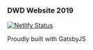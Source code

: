 ### DWD Website 2019

[![Netlify Status](https://api.netlify.com/api/v1/badges/4230dbf6-bae9-4964-868d-89966cbf1746/deploy-status)](https://app.netlify.com/sites/vigilant-khorana-f0fd67/deploys)

Proudly built with GatsbyJS